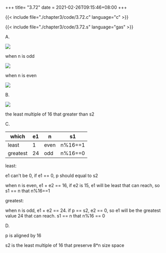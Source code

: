 +++
title= "3.72"
date = 2021-02-26T09:15:46+08:00
+++

{{< include file="./chapter3/code/3.72.c" language="c" >}}

{{< include file="./chapter3/code/3.72.s" language="gas" >}}

A.

![](../figure/3.72.1.png)

<!--
$$
s_2 = s_1 - [ (n * 8 + 30) \& 0XFFFFFFF0 ]
$$
-->

when n is odd


![](../figure/3.72.2.png)

<!--
$$
s_2 = s_1 - (n * 8 + 24)
$$
-->

when n is even

![](../figure/3.72.3.png)

<!--
$$
s_2 = s_1 - (n * 8 + 16)
$$
-->

B.

![](../figure/3.72.4.png)

<!--
$$
p = (s_2 + 15) \& 0XFFFFFFF0
$$
-->

the least multiple of 16 that greater than s2

C.

|which|e1|n|s1|
|-|-|-|-|
|least|1|even|n%16==1|
|greatest|24|odd|n%16==0|

least:

e1 can't be 0, if e1 == 0, p should equal to s2

when n is even, e1 + e2 == 16, if e2 is 15, e1 will be least that can reach,
so s1 == n that n%16==1

greatest:

when n is odd, e1 + e2 == 24. if p == s2, e2 == 0, so e1 will be the greatest
value 24 that can reach. s1 == n that n%16 == 0

D.

p is aligned by 16

s2 is the least multiple of 16 that preserve 8*n size space

